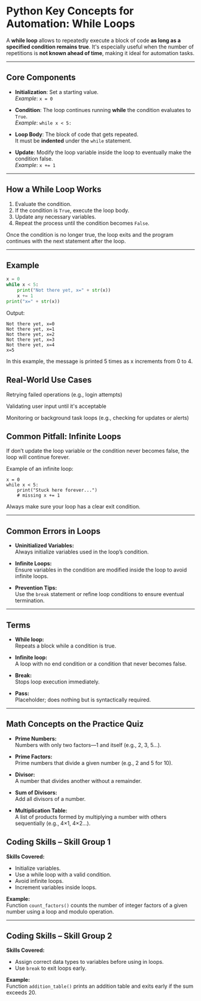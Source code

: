 # Python Key Concepts for Automation: While Loops

A **while loop** allows to repeatedly execute a block of code **as long as a specified condition remains true**. It's especially useful when the number of repetitions is **not known ahead of time**, making it ideal for automation tasks.

---

## Core Components

- **Initialization**: Set a starting value.  
  _Example_: `x = 0`

- **Condition**: The loop continues running **while** the condition evaluates to `True`.  
  _Example_: `while x < 5:`

- **Loop Body**: The block of code that gets repeated.  
  It must be **indented** under the `while` statement.

- **Update**: Modify the loop variable inside the loop to eventually make the condition false.  
  _Example_: `x += 1`

---

## How a While Loop Works

1. Evaluate the condition.
2. If the condition is `True`, execute the loop body.
3. Update any necessary variables.
4. Repeat the process until the condition becomes `False`.

Once the condition is no longer true, the loop exits and the program continues with the next statement after the loop.

---

## Example

```python
x = 0
while x < 5:
    print("Not there yet, x=" + str(x))
    x += 1
print("x=" + str(x))
```
Output:
```
Not there yet, x=0  
Not there yet, x=1  
Not there yet, x=2  
Not there yet, x=3  
Not there yet, x=4  
x=5
```
In this example, the message is printed 5 times as x increments from 0 to 4.

## Real-World Use Cases
Retrying failed operations (e.g., login attempts)

Validating user input until it's acceptable

Monitoring or background task loops (e.g., checking for updates or alerts)

## Common Pitfall: Infinite Loops
If don’t update the loop variable or the condition never becomes false, the loop will continue forever.

Example of an infinite loop:
```
x = 0
while x < 5:
    print("Stuck here forever...")
    # missing x += 1
```
Always make sure your loop has a clear exit condition.

---

## Common Errors in Loops

- **Uninitialized Variables:**  
  Always initialize variables used in the loop’s condition.

- **Infinite Loops:**  
  Ensure variables in the condition are modified inside the loop to avoid infinite loops.

- **Prevention Tips:**  
  Use the `break` statement or refine loop conditions to ensure eventual termination.

---

## Terms

- **While loop:**  
  Repeats a block while a condition is true.

- **Infinite loop:**  
  A loop with no end condition or a condition that never becomes false.

- **Break:**  
  Stops loop execution immediately.

- **Pass:**  
  Placeholder; does nothing but is syntactically required.

---

## Math Concepts on the Practice Quiz

- **Prime Numbers:**  
  Numbers with only two factors—1 and itself (e.g., 2, 3, 5...).

- **Prime Factors:**  
  Prime numbers that divide a given number (e.g., 2 and 5 for 10).

- **Divisor:**  
  A number that divides another without a remainder.

- **Sum of Divisors:**  
  Add all divisors of a number.

- **Multiplication Table:**  
  A list of products formed by multiplying a number with others sequentially (e.g., 4×1, 4×2...).

## Coding Skills – Skill Group 1

**Skills Covered:**

- Initialize variables.
- Use a while loop with a valid condition.
- Avoid infinite loops.
- Increment variables inside loops.

**Example:**  
Function `count_factors()` counts the number of integer factors of a given number using a loop and modulo operation.

---

## Coding Skills – Skill Group 2

**Skills Covered:**

- Assign correct data types to variables before using in loops.
- Use `break` to exit loops early.

**Example:**  
Function `addition_table()` prints an addition table and exits early if the sum exceeds 20.

